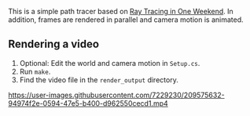This is a simple path tracer based on [Ray Tracing in One Weekend](https://raytracing.github.io/books/RayTracingInOneWeekend.html). In addition, frames are rendered in parallel and camera motion is animated.

## Rendering a video
1. Optional: Edit the world and camera motion in `Setup.cs`.
2. Run `make`.
3. Find the video file in the `render_output` directory.


https://user-images.githubusercontent.com/7229230/209575632-94974f2e-0594-47e5-b400-d962550cecd1.mp4

